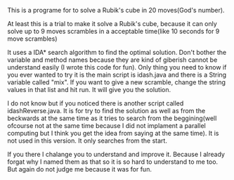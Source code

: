 This is a programe for to solve a Rubik's cube in 20 moves(God's number).

At least this is a trial to make it solve a Rubik's cube, because it can only solve up to 9 moves scrambles in a acceptable time(like 10 seconds for 9 move scrambles)

It uses a IDA* search algorithm to find the optimal solution.
Don't bother the variable and method names because they are kind of giberish cannot be understand easily (I wrote this code for fun).
Only thing you need to know if you ever wanted to try it is the main script is idash.java and there is a String variable called "mix". If you want to give a new scramble, change the string values in that list and hit run. It will give you the solution.

I do not know but if you noticed there is another script called idashReverse.java. It is for try to find the solution as well as from the beckwards at the same time as it tries to search from the beggining(well ofcourse not at the same time because I did not implament a parallel computing but I think you get the idea from saying at the same time). It is not used in this version. It only searches from the start.

If you there I chalange you to understand and improve it. Because I already forgat why I named them as that so it is so hard to understand to me too. But again do not judge me because it was for fun.
